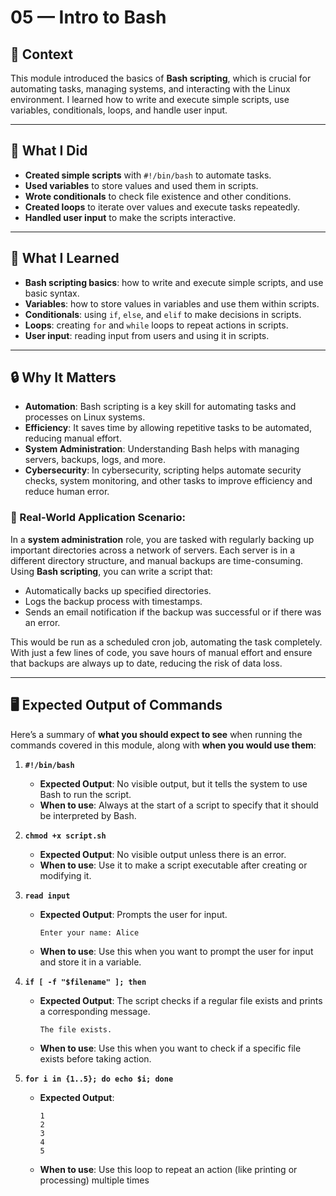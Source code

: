 
# 05 — Intro to Bash

## 🧩 Context  
This module introduced the basics of **Bash scripting**, which is crucial for automating tasks, managing systems, and interacting with the Linux environment. I learned how to write and execute simple scripts, use variables, conditionals, loops, and handle user input.

---

## 🔧 What I Did
- **Created simple scripts** with `#!/bin/bash` to automate tasks.
- **Used variables** to store values and used them in scripts.
- **Wrote conditionals** to check file existence and other conditions.
- **Created loops** to iterate over values and execute tasks repeatedly.
- **Handled user input** to make the scripts interactive.

---

## 🧠 What I Learned
- **Bash scripting basics**: how to write and execute simple scripts, and use basic syntax.
- **Variables**: how to store values in variables and use them within scripts.
- **Conditionals**: using `if`, `else`, and `elif` to make decisions in scripts.
- **Loops**: creating `for` and `while` loops to repeat actions in scripts.
- **User input**: reading input from users and using it in scripts.

---

## 🔒 Why It Matters
- **Automation**: Bash scripting is a key skill for automating tasks and processes on Linux systems.
- **Efficiency**: It saves time by allowing repetitive tasks to be automated, reducing manual effort.
- **System Administration**: Understanding Bash helps with managing servers, backups, logs, and more.
- **Cybersecurity**: In cybersecurity, scripting helps automate security checks, system monitoring, and other tasks to improve efficiency and reduce human error.

### 🏦 Real-World Application Scenario:
In a **system administration** role, you are tasked with regularly backing up important directories across a network of servers. Each server is in a different directory structure, and manual backups are time-consuming. Using **Bash scripting**, you can write a script that:
- Automatically backs up specified directories.
- Logs the backup process with timestamps.
- Sends an email notification if the backup was successful or if there was an error.

This would be run as a scheduled cron job, automating the task completely. With just a few lines of code, you save hours of manual effort and ensure that backups are always up to date, reducing the risk of data loss.

---

## 🖥️ Expected Output of Commands

Here’s a summary of **what you should expect to see** when running the commands covered in this module, along with **when you would use them**:

1. **`#!/bin/bash`**
   - **Expected Output**: No visible output, but it tells the system to use Bash to run the script.
   - **When to use**: Always at the start of a script to specify that it should be interpreted by Bash.

2. **`chmod +x script.sh`**
   - **Expected Output**: No visible output unless there is an error.
   - **When to use**: Use it to make a script executable after creating or modifying it.

3. **`read input`**
   - **Expected Output**: Prompts the user for input.
     ```
     Enter your name: Alice
     ```
   - **When to use**: Use this when you want to prompt the user for input and store it in a variable.

4. **`if [ -f "$filename" ]; then`**
   - **Expected Output**: The script checks if a regular file exists and prints a corresponding message.
     ```
     The file exists.
     ```
   - **When to use**: Use this when you want to check if a specific file exists before taking action.

5. **`for i in {1..5}; do echo $i; done`**
   - **Expected Output**:
     ```
     1
     2
     3
     4
     5
     ```
   - **When to use**: Use this loop to repeat an action (like printing or processing) multiple times
